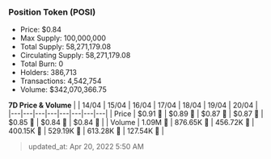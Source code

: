 
  ### Position Token (POSI)
  - Price: $0.84
  - Max Supply: 100,000,000
  - Total Supply: 58,271,179.08
  - Circulating Supply: 58,271,179.08
  - Total Burn: 0
  - Holders: 386,713
  - Transactions: 4,542,754
  - Volume: $342,070,366.75

  **7D Price & Volume**
  | | 14&#x2F;04 | 15&#x2F;04 | 16&#x2F;04 | 17&#x2F;04 | 18&#x2F;04 | 19&#x2F;04 | 20&#x2F;04 |
  |---|---|---|---|---|---|---|---|
  | Price | $0.91 🚀 | $0.89 🔻 | $0.87 🔻 | $0.87 🚀 | $0.85 🔻 | $0.84 🔻 | $0.84 🔻 |
  | Volume | 1.09M 🚀 | 876.65K 🔻 | 456.72K 🔻 | 400.15K 🔻 | 529.19K 🚀 | 613.28K 🚀 | 127.54K 🔻 |

  > updated_at: Apr 20, 2022 5:50 AM
